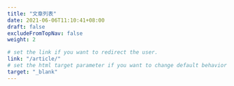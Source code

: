 ```yaml
---
title: "文章列表"
date: 2021-06-06T11:10:41+08:00
draft: false
excludeFromTopNav: false
weight: 2

# set the link if you want to redirect the user.
link: "/article/"
# set the html target parameter if you want to change default behavior
target: "_blank"
---
```

